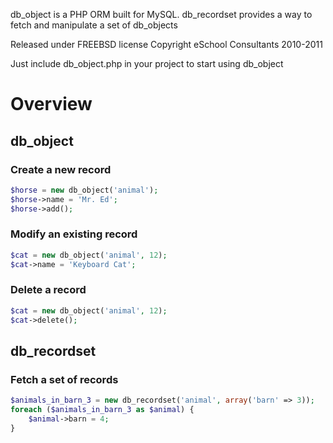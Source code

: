 db_object is a PHP ORM built for MySQL.
db_recordset provides a way to fetch and manipulate a set of db_objects

Released under FREEBSD license
Copyright eSchool Consultants 2010-2011

Just include db_object.php in your project to start using db_object

# Overview

## db_object

### Create a new record
```php
$horse = new db_object('animal');
$horse->name = 'Mr. Ed';
$horse->add();
```

### Modify an existing record
```php
$cat = new db_object('animal', 12);
$cat->name = 'Keyboard Cat';
```

### Delete a record
```php
$cat = new db_object('animal', 12);
$cat->delete();
```

## db_recordset

### Fetch a set of records
```php
$animals_in_barn_3 = new db_recordset('animal', array('barn' => 3));
foreach ($animals_in_barn_3 as $animal) {
    $animal->barn = 4;
}
```
